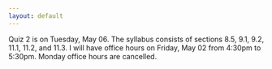 ```yaml
---
layout: default
---
```


Quiz 2 is on Tuesday, May 06. The syllabus consists of sections 8.5, 9.1, 9.2, 11.1, 11.2, and 11.3. I will have office hours on Friday, May 02 from 4:30pm to 5:30pm. Monday office hours are cancelled.


